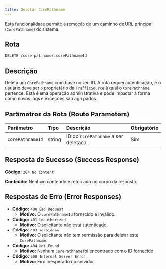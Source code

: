 ```yaml
---
title: Deletar CorePathname
---
```


Esta funcionalidade permite a remoção de um caminho de URL principal (`CorePathname`) do sistema.

## Rota

`DELETE /core-pathname/:corePathnameId`

## Descrição

Deleta um `CorePathname` com base no seu ID. A rota requer autenticação, e o usuário deve ser o proprietário da `TrafficSource` à qual o `CorePathname` pertence. Esta é uma operação administrativa e pode impactar a forma como novos logs e exceções são agrupados.

## Parâmetros da Rota (Route Parameters)

| Parâmetro        | Tipo   | Descrição                            | Obrigatório |
| :--------------- | :----- | :----------------------------------- | :---------- |
| `corePathnameId` | string | ID do `CorePathname` a ser deletado. | Sim         |

## Resposta de Sucesso (Success Response)

**Código:** `204 No Content`

**Conteúdo:** Nenhum conteúdo é retornado no corpo da resposta.

## Respostas de Erro (Error Responses)

- **Código:** `400 Bad Request`
  - **Motivo:** O `corePathnameId` fornecido é inválido.
- **Código:** `401 Unauthorized`
  - **Motivo:** O solicitante não está autenticado.
- **Código:** `403 Forbidden`
  - **Motivo:** O solicitante não tem permissão para deletar este `CorePathname`.
- **Código:** `404 Not Found`
  - **Motivo:** Nenhum `CorePathname` foi encontrado com o ID fornecido.
- **Código:** `500 Internal Server Error`
  - **Motivo:** Erro inesperado no servidor.
